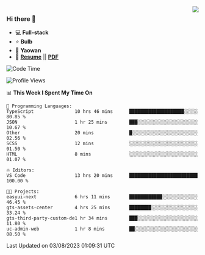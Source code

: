 <img align="right" src="https://github-readme-stats.vercel.app/api?username=LolipopJ&show_icons=true&count_private=true&hide_title=true&include_all_commits=true&theme=vue">

### Hi there 👋

- :computer: **Full-stack**
- :star: **Bulb**
- :pill: **Yaowan**
- :milky_way: [**Resume**](https://lolipopj.github.io/resume/) || [**PDF**](https://cdn.jsdelivr.net/gh/lolipopj/resume/export/resume-en.pdf)

<!--START_SECTION:waka-->
![Code Time](http://img.shields.io/badge/Code%20Time-1%2C521%20hrs%2027%20mins-blue)

![Profile Views](http://img.shields.io/badge/Profile%20Views-1-blue)

📊 **This Week I Spent My Time On** 

```text
💬 Programming Languages: 
TypeScript               10 hrs 46 mins      ████████████████████░░░░░   80.85 % 
JSON                     1 hr 25 mins        ███░░░░░░░░░░░░░░░░░░░░░░   10.67 % 
Other                    20 mins             █░░░░░░░░░░░░░░░░░░░░░░░░   02.56 % 
SCSS                     12 mins             ░░░░░░░░░░░░░░░░░░░░░░░░░   01.50 % 
HTML                     8 mins              ░░░░░░░░░░░░░░░░░░░░░░░░░   01.07 % 

🔥 Editors: 
VS Code                  13 hrs 20 mins      █████████████████████████   100.00 % 

🐱‍💻 Projects: 
easyui-next              6 hrs 11 mins       ████████████░░░░░░░░░░░░░   46.45 % 
gts-assets-center        4 hrs 25 mins       ████████░░░░░░░░░░░░░░░░░   33.24 % 
gts-third-party-custom-de1 hr 34 mins        ███░░░░░░░░░░░░░░░░░░░░░░   11.80 % 
uc-admin-web             1 hr 8 mins         ██░░░░░░░░░░░░░░░░░░░░░░░   08.50 % 
```


 Last Updated on 03/08/2023 01:09:31 UTC
<!--END_SECTION:waka-->
